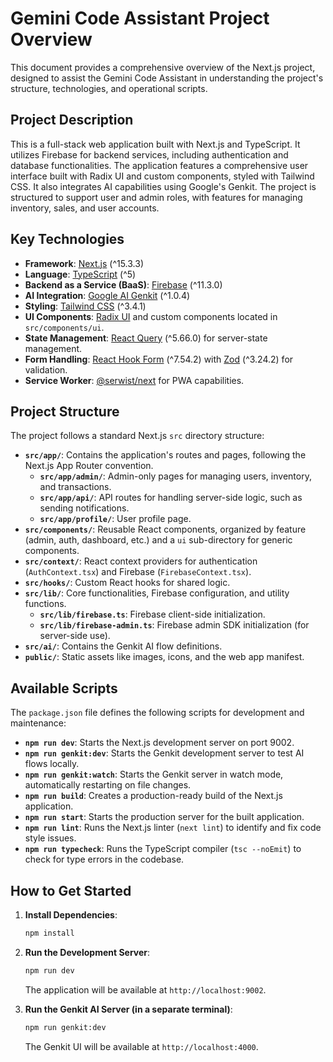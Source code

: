 # Gemini Code Assistant Project Overview

This document provides a comprehensive overview of the Next.js project, designed to assist the Gemini Code Assistant in understanding the project's structure, technologies, and operational scripts.

## Project Description

This is a full-stack web application built with Next.js and TypeScript. It utilizes Firebase for backend services, including authentication and database functionalities. The application features a comprehensive user interface built with Radix UI and custom components, styled with Tailwind CSS. It also integrates AI capabilities using Google's Genkit. The project is structured to support user and admin roles, with features for managing inventory, sales, and user accounts.

## Key Technologies

- **Framework**: [Next.js](https://nextjs.org/) (^15.3.3)
- **Language**: [TypeScript](https://www.typescriptlang.org/) (^5)
- **Backend as a Service (BaaS)**: [Firebase](https://firebase.google.com/) (^11.3.0)
- **AI Integration**: [Google AI Genkit](https://firebase.google.com/docs/genkit) (^1.0.4)
- **Styling**: [Tailwind CSS](https://tailwindcss.com/) (^3.4.1)
- **UI Components**: [Radix UI](https://www.radix-ui.com/) and custom components located in `src/components/ui`.
- **State Management**: [React Query](https://tanstack.com/query/v5) (^5.66.0) for server-state management.
- **Form Handling**: [React Hook Form](https://react-hook-form.com/) (^7.54.2) with [Zod](https://zod.dev/) (^3.24.2) for validation.
- **Service Worker**: [@serwist/next](https://serwist.pages.dev/docs/next/introduction) for PWA capabilities.

## Project Structure

The project follows a standard Next.js `src` directory structure:

- **`src/app/`**: Contains the application's routes and pages, following the Next.js App Router convention.
  - **`src/app/admin/`**: Admin-only pages for managing users, inventory, and transactions.
  - **`src/app/api/`**: API routes for handling server-side logic, such as sending notifications.
  - **`src/app/profile/`**: User profile page.
- **`src/components/`**: Reusable React components, organized by feature (admin, auth, dashboard, etc.) and a `ui` sub-directory for generic components.
- **`src/context/`**: React context providers for authentication (`AuthContext.tsx`) and Firebase (`FirebaseContext.tsx`).
- **`src/hooks/`**: Custom React hooks for shared logic.
- **`src/lib/`**: Core functionalities, Firebase configuration, and utility functions.
  - **`src/lib/firebase.ts`**: Firebase client-side initialization.
  - **`src/lib/firebase-admin.ts`**: Firebase admin SDK initialization (for server-side use).
- **`src/ai/`**: Contains the Genkit AI flow definitions.
- **`public/`**: Static assets like images, icons, and the web app manifest.

## Available Scripts

The `package.json` file defines the following scripts for development and maintenance:

- **`npm run dev`**: Starts the Next.js development server on port 9002.
- **`npm run genkit:dev`**: Starts the Genkit development server to test AI flows locally.
- **`npm run genkit:watch`**: Starts the Genkit server in watch mode, automatically restarting on file changes.
- **`npm run build`**: Creates a production-ready build of the Next.js application.
- **`npm run start`**: Starts the production server for the built application.
- **`npm run lint`**: Runs the Next.js linter (`next lint`) to identify and fix code style issues.
- **`npm run typecheck`**: Runs the TypeScript compiler (`tsc --noEmit`) to check for type errors in the codebase.

## How to Get Started

1.  **Install Dependencies**:
    ```bash
    npm install
    ```
2.  **Run the Development Server**:
    ```bash
    npm run dev
    ```
    The application will be available at `http://localhost:9002`.

3.  **Run the Genkit AI Server (in a separate terminal)**:
    ```bash
    npm run genkit:dev
    ```
    The Genkit UI will be available at `http://localhost:4000`.
